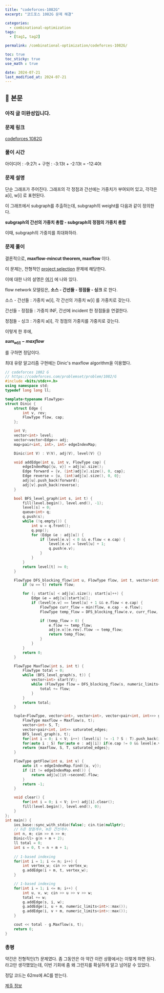 ```yaml
---
title: "codeforces-1082G"
excerpt: "코드포스 1082G 문제 해결"

categories:
  - combinational-optimization
tags:
  - [tag1, tag2]

permalink: /combinational-optimization/codeforces-1082G/

toc: true
toc_sticky: true
use_math : true

date: 2024-07-21
last_modified_at: 2024-07-21
---
```


## 🦥 본문

### 아직 글 미완성입니다.

### 문제 링크 

[codeforces 1082G](https://codeforces.com/problemset/problem/1082/G)

### 풀이 시간 

아이디어 : -9:27t + 구현 : -3:13t + -2:13t = -12:40t

### 문제 설명

단순 그래프가 주어진다. 그래프의 각 정점과 간선에는 가중치가 부여되어 있고, 각각은 a[i], w[i] 로 표현된다. 

이 그래프에서 subgraph를 추출하는데, subgraph의 weight를 다음과 같이 정의한다. 

**subgraph의 간선의 가중치 총합 - subgraph의 정점의 가중치 총합**

이때, subgraph의 가중치를 최대화하라.


### 문제 풀이

결론적으로, **maxflow-mincut theorem, maxflow** 이다. 

이 문제는, 전형적인 [project selection](https://codeforces.com/blog/entry/101354) 문제에 해당한다. 

이에 대한 나의 설명은 [여기](https://2e2guk.github.io/combinational-optimization/Project-Selection/) 에 나와 있다.

flow network 모델링은, **소스 - 간선들 - 정점들 - 싱크** 로 한다. 

소스 - 간선들 : 가중치 w[i], 각 간선의 가중치 w[i] 를 가중치로 갖는다. 

간선들 - 정점들 : 가중치 INF, 간선에 incident 한 정점들을 연결한다. 

정점들 - 싱크 : 가중치 a[i], 각 정점의 가중치를 가중치로 갖는다. 

이렇게 한 후에, 

**$sum_{w[i]} - maxflow$** 

를 구하면 정답이다. 

최대 유량 알고리즘 구현에는 Dinic's maxflow algorithm을 이용했다.

```cpp
// codeforces 1082 G
// https://codeforces.com/problemset/problem/1082/G
#include <bits/stdc++.h>
using namespace std;
typedef long long ll;

template<typename FlowType>
struct Dinic {
    struct Edge {
        int v, rev;
        FlowType flow, cap;
    };

    int V;
    vector<int> level;
    vector<vector<Edge>> adj;
    map<pair<int, int>, int> edgeIndexMap;

    Dinic(int V) : V(V), adj(V), level(V) {}

    void addEdge(int u, int v, FlowType cap) {
        edgeIndexMap[{u, v}] = adj[u].size();
        Edge forward = {v, (int)adj[v].size(), 0, cap};
        Edge reverse = {u, (int)adj[u].size(), 0, 0};
        adj[u].push_back(forward);
        adj[v].push_back(reverse);
    }

    bool BFS_level_graph(int s, int t) {
        fill(level.begin(), level.end(), -1);
        level[s] = 0;
        queue<int> q;
        q.push(s);
        while (!q.empty()) {
            int u = q.front();
            q.pop();
            for (Edge &e : adj[u]) {
                if (level[e.v] < 0 && e.flow < e.cap) {
                    level[e.v] = level[u] + 1;
                    q.push(e.v);
                }
            }
        }
        return level[t] >= 0;
    }

    FlowType DFS_blocking_flow(int u, FlowType flow, int t, vector<int> &start) {
        if (u == t) return flow;

        for (; start[u] < adj[u].size(); start[u]++) {
            Edge &e = adj[u][start[u]];
            if (level[e.v] == level[u] + 1 && e.flow < e.cap) {
                FlowType curr_flow = min(flow, e.cap - e.flow);
                FlowType temp_flow = DFS_blocking_flow(e.v, curr_flow, t, start);

                if (temp_flow > 0) {
                    e.flow += temp_flow;
                    adj[e.v][e.rev].flow -= temp_flow;
                    return temp_flow;
                }
            }
        }
        return 0;
    }

    FlowType Maxflow(int s, int t) {
        FlowType total = 0;
        while (BFS_level_graph(s, t)) {
            vector<int> start(V);
            while (FlowType flow = DFS_blocking_flow(s, numeric_limits<FlowType>::max(), t, start)) {
                total += flow;
            }
        }
        return total;
    }

    tuple<FlowType, vector<int>, vector<int>, vector<pair<int, int>>> getMincut(int s, int t) {
        FlowType maxflow = Maxflow(s, t);
        vector<int> S, T;
        vector<pair<int, int>> saturated_edges;
        BFS_level_graph(s, t);
        for(int i = 0; i < V; i++) (level[i] != -1 ? S : T).push_back(i);
        for(auto i : S) for(auto e : adj[i]) if(e.cap != 0 && level[e.v] == -1) saturated_edges.emplace_back(i, e.v);
        return {maxflow, S, T, saturated_edges};
    }

    FlowType getFlow(int u, int v) {
        auto it = edgeIndexMap.find({u, v});
        if (it != edgeIndexMap.end()) {
            return adj[u][it->second].flow;
        }
        return -1;
    }

    void clear() {
        for(int i = 0; i < V; i++) adj[i].clear();
        fill(level.begin(), level.end(), 0);
    }
};
int main() {
    ios_base::sync_with_stdio(false); cin.tie(nullptr);
    // n은 정점개수, m은 간선개수.
    int n, m; cin >> n >> m;
    Dinic<ll> g(n + m + 2);
    ll total = 0;
    int s = 0, t = n + m + 1;
    
    // 1-based indexing
    for(int i = 1; i <= n; i++) {
        int vertex_w; cin >> vertex_w;
        g.addEdge(i + m, t, vertex_w);
    }

    // 1-based indexing
    for(int i = 1; i <= m; i++) {
        int u, v, w; cin >> u >> v >> w;
        total += w;
        g.addEdge(s, i, w);
        g.addEdge(i, u + m, numeric_limits<int>::max());
        g.addEdge(i, v + m, numeric_limits<int>::max());
    }

    cout << total - g.Maxflow(s, t);
    return 0;
}
```


### 총평

약간은 전형적인(?) 문제였다. 좀 그동안은 아 약간 이런 상황에서는 이렇게 하면 된다. 라고만 생각했었는데, 이번 기회에 좀 왜 그런지를 확실하게 알고 넘어갈 수 있었다. 

정답 코드는 62ms에 AC를 받는다. 

[제출 정보](https://codeforces.com/contest/1082/submission/271677576)





